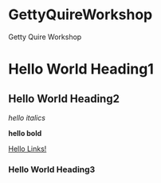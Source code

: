 # GettyQuireWorkshop
Getty Quire Workshop

# Hello World Heading1

## Hello World Heading2

_hello italics_

**hello bold**

[Hello Links!](https://google.com)

### Hello World Heading3
